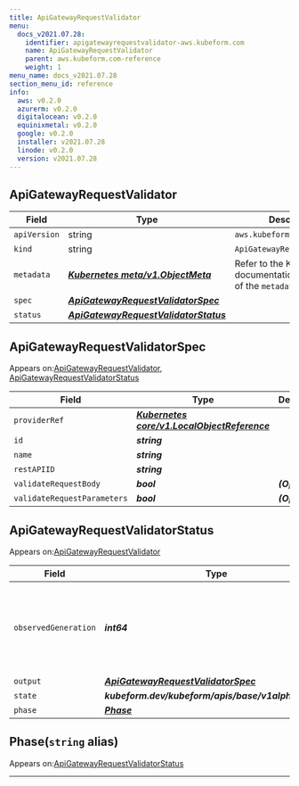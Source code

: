 ```yaml
---
title: ApiGatewayRequestValidator
menu:
  docs_v2021.07.28:
    identifier: apigatewayrequestvalidator-aws.kubeform.com
    name: ApiGatewayRequestValidator
    parent: aws.kubeform.com-reference
    weight: 1
menu_name: docs_v2021.07.28
section_menu_id: reference
info:
  aws: v0.2.0
  azurerm: v0.2.0
  digitalocean: v0.2.0
  equinixmetal: v0.2.0
  google: v0.2.0
  installer: v2021.07.28
  linode: v0.2.0
  version: v2021.07.28
---
```


## ApiGatewayRequestValidator
| Field | Type | Description |
| ------ | ----- | ----------- |
| `apiVersion` | string | `aws.kubeform.com/v1alpha1` |
|    `kind` | string | `ApiGatewayRequestValidator` |
| `metadata` | ***[Kubernetes meta/v1.ObjectMeta](https://v1-18.docs.kubernetes.io/docs/reference/generated/kubernetes-api/v1.18/#objectmeta-v1-meta)***|Refer to the Kubernetes API documentation for the fields of the `metadata` field.|
| `spec` | ***[ApiGatewayRequestValidatorSpec](#apigatewayrequestvalidatorspec)***||
| `status` | ***[ApiGatewayRequestValidatorStatus](#apigatewayrequestvalidatorstatus)***||
## ApiGatewayRequestValidatorSpec

Appears on:[ApiGatewayRequestValidator](#apigatewayrequestvalidator), [ApiGatewayRequestValidatorStatus](#apigatewayrequestvalidatorstatus)

| Field | Type | Description |
| ------ | ----- | ----------- |
| `providerRef` | ***[Kubernetes core/v1.LocalObjectReference](https://v1-18.docs.kubernetes.io/docs/reference/generated/kubernetes-api/v1.18/#localobjectreference-v1-core)***||
| `id` | ***string***||
| `name` | ***string***||
| `restAPIID` | ***string***||
| `validateRequestBody` | ***bool***| ***(Optional)*** |
| `validateRequestParameters` | ***bool***| ***(Optional)*** |
## ApiGatewayRequestValidatorStatus

Appears on:[ApiGatewayRequestValidator](#apigatewayrequestvalidator)

| Field | Type | Description |
| ------ | ----- | ----------- |
| `observedGeneration` | ***int64***| ***(Optional)*** Resource generation, which is updated on mutation by the API Server.|
| `output` | ***[ApiGatewayRequestValidatorSpec](#apigatewayrequestvalidatorspec)***| ***(Optional)*** |
| `state` | ***kubeform.dev/kubeform/apis/base/v1alpha1.State***| ***(Optional)*** |
| `phase` | ***[Phase](#phase)***| ***(Optional)*** |
## Phase(`string` alias)

Appears on:[ApiGatewayRequestValidatorStatus](#apigatewayrequestvalidatorstatus)

---
